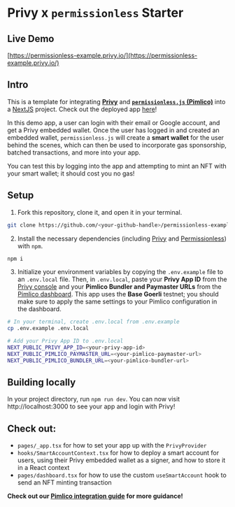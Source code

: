 # Privy x `permissionless` Starter

## Live Demo

[https://permissionless-example.privy.io/](https://permissionless-example.privy.io/)

## Intro

This is a template for integrating [**Privy**](https://www.privy.io/) and [**`permissionless.js` (Pimlico)**](https://docs.pimlico.io/permissionless) into a [NextJS](https://nextjs.org/) project. Check out the deployed app [here](https://permissionless-example.privy.io/)!

In this demo app, a user can login with their email or Google account, and get a Privy embedded wallet. Once the user has logged in and created an embedded wallet, `permissionless.js` will create a **smart wallet** for the user behind the scenes, which can then be used to incorporate gas sponsorship, batched transactions, and more into your app. 

You can test this by logging into the app and attempting to mint an NFT with your smart wallet; it should cost you no gas!

## Setup

1. Fork this repository, clone it, and open it in your terminal.
```sh
git clone https://github.com/<your-github-handle>/permissionless-example
```

2. Install the necessary dependencies (including [Privy](https://www.npmjs.com/package/@privy-io/react-auth) and [Permissionless](https://www.npmjs.com/package/permissionless)) with `npm`.
```sh
npm i 
```

3. Initialize your environment variables by copying the `.env.example` file to an `.env.local` file. Then, in `.env.local`, paste your **Privy App ID** from the [Privy console](https://console.privy.io) and your **Pimlico Bundler and Paymaster URLs** from the [Pimlico dashboard](https://dashboard.pimlico.io/). This app uses the **Base Goerli** testnet; you should make sure to apply the same settings to your Pimlico configuration in the dashboard. 

```sh
# In your terminal, create .env.local from .env.example
cp .env.example .env.local

# Add your Privy App ID to .env.local
NEXT_PUBLIC_PRIVY_APP_ID=<your-privy-app-id>
NEXT_PUBLIC_PIMLICO_PAYMASTER_URL=<your-pimlico-paymaster-url>
NEXT_PUBLIC_PIMLICO_BUNDLER_URL=<your-pimlico-bundler-url>
```

## Building locally

In your project directory, run `npm run dev`. You can now visit http://localhost:3000 to see your app and login with Privy!


## Check out:
- `pages/_app.tsx` for how to set your app up with the `PrivyProvider`
- `hooks/SmartAccountContext.tsx` for how to deploy a smart account for users, using their Privy embedded wallet as a signer, and how to store it in a React context
- `pages/dashboard.tsx` for how to use the custom `useSmartAccount` hook to send an NFT minting transaction

**Check out our [Pimlico integration guide](https://docs.privy.io/guide/frontend/account-abstraction/pimlico) for more guidance!**


